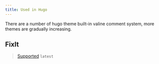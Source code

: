 ```yaml
---
title: Used in Hugo
---
```


There are a number of hugo theme built-in valine comment system, more themes are gradually increasing.

## FixIt

> [Supported](https://github.com/hugo-fixit/FixIt) `latest`
